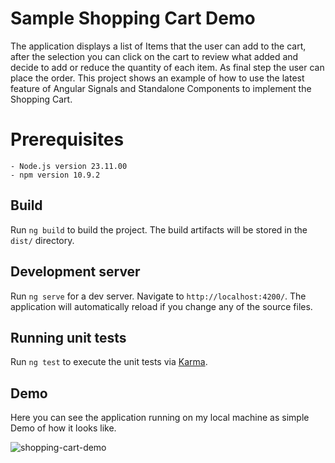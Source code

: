 # Sample Shopping Cart Demo

The application displays a list of Items that the user can add to the cart, after the selection you can click on the cart to review what added and decide to add or reduce the quantity of each item. As final step the user can place the order.
This project shows an example of how to use the latest feature of Angular Signals and Standalone Components to implement the Shopping Cart.

# Prerequisites

    - Node.js version 23.11.00
    - npm version 10.9.2

## Build

Run `ng build` to build the project. The build artifacts will be stored in the `dist/` directory.

## Development server

Run `ng serve` for a dev server. Navigate to `http://localhost:4200/`. The application will automatically reload if you change any of the source files.

## Running unit tests

Run `ng test` to execute the unit tests via [Karma](https://karma-runner.github.io).

## Demo 

Here you can see the application running on my local machine as simple Demo of how it looks like.


![shopping-cart-demo](https://github.com/user-attachments/assets/8cf40e9e-9ed8-497d-adb2-776b822a72c8)

